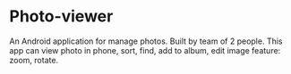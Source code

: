 # Photo-viewer

An Android application for manage photos. Built by team of 2 people. This app can view photo in phone, sort, find, add to album, edit image feature: zoom, rotate.